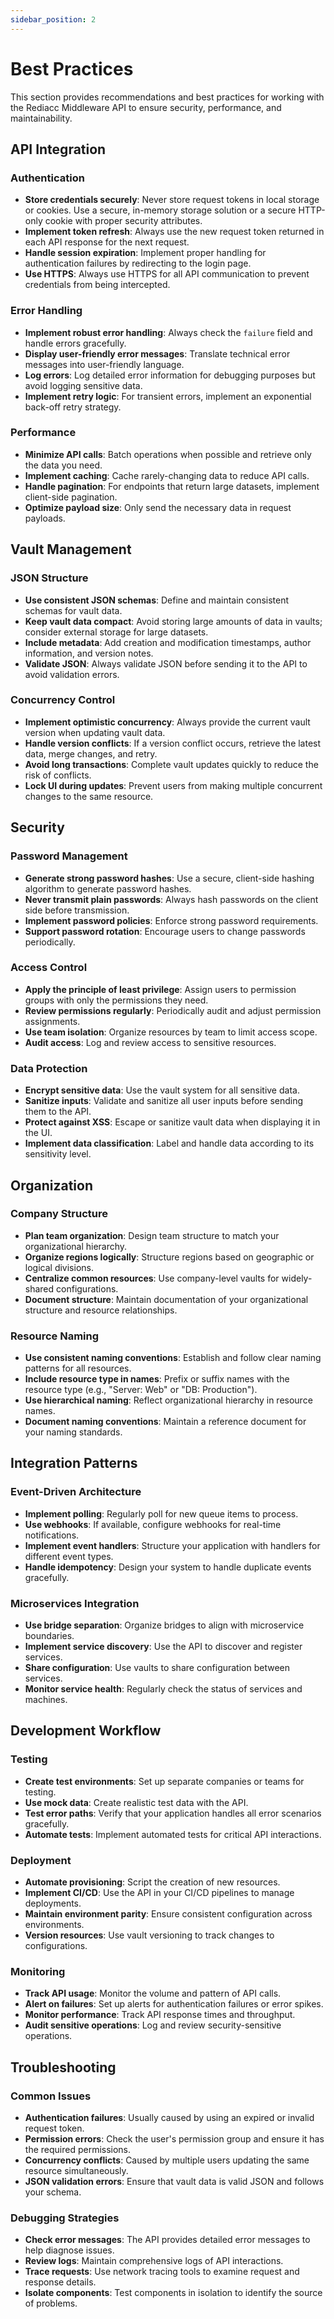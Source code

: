 ```yaml
---
sidebar_position: 2
---
```


# Best Practices

This section provides recommendations and best practices for working with the Rediacc Middleware API to ensure security, performance, and maintainability.

## API Integration

### Authentication

- **Store credentials securely**: Never store request tokens in local storage or cookies. Use a secure, in-memory storage solution or a secure HTTP-only cookie with proper security attributes.
- **Implement token refresh**: Always use the new request token returned in each API response for the next request.
- **Handle session expiration**: Implement proper handling for authentication failures by redirecting to the login page.
- **Use HTTPS**: Always use HTTPS for all API communication to prevent credentials from being intercepted.

### Error Handling

- **Implement robust error handling**: Always check the `failure` field and handle errors gracefully.
- **Display user-friendly error messages**: Translate technical error messages into user-friendly language.
- **Log errors**: Log detailed error information for debugging purposes but avoid logging sensitive data.
- **Implement retry logic**: For transient errors, implement an exponential back-off retry strategy.

### Performance

- **Minimize API calls**: Batch operations when possible and retrieve only the data you need.
- **Implement caching**: Cache rarely-changing data to reduce API calls.
- **Handle pagination**: For endpoints that return large datasets, implement client-side pagination.
- **Optimize payload size**: Only send the necessary data in request payloads.

## Vault Management

### JSON Structure

- **Use consistent JSON schemas**: Define and maintain consistent schemas for vault data.
- **Keep vault data compact**: Avoid storing large amounts of data in vaults; consider external storage for large datasets.
- **Include metadata**: Add creation and modification timestamps, author information, and version notes.
- **Validate JSON**: Always validate JSON before sending it to the API to avoid validation errors.

### Concurrency Control

- **Implement optimistic concurrency**: Always provide the current vault version when updating vault data.
- **Handle version conflicts**: If a version conflict occurs, retrieve the latest data, merge changes, and retry.
- **Avoid long transactions**: Complete vault updates quickly to reduce the risk of conflicts.
- **Lock UI during updates**: Prevent users from making multiple concurrent changes to the same resource.

## Security

### Password Management

- **Generate strong password hashes**: Use a secure, client-side hashing algorithm to generate password hashes.
- **Never transmit plain passwords**: Always hash passwords on the client side before transmission.
- **Implement password policies**: Enforce strong password requirements.
- **Support password rotation**: Encourage users to change passwords periodically.

### Access Control

- **Apply the principle of least privilege**: Assign users to permission groups with only the permissions they need.
- **Review permissions regularly**: Periodically audit and adjust permission assignments.
- **Use team isolation**: Organize resources by team to limit access scope.
- **Audit access**: Log and review access to sensitive resources.

### Data Protection

- **Encrypt sensitive data**: Use the vault system for all sensitive data.
- **Sanitize inputs**: Validate and sanitize all user inputs before sending them to the API.
- **Protect against XSS**: Escape or sanitize vault data when displaying it in the UI.
- **Implement data classification**: Label and handle data according to its sensitivity level.

## Organization

### Company Structure

- **Plan team organization**: Design team structure to match your organizational hierarchy.
- **Organize regions logically**: Structure regions based on geographic or logical divisions.
- **Centralize common resources**: Use company-level vaults for widely-shared configurations.
- **Document structure**: Maintain documentation of your organizational structure and resource relationships.

### Resource Naming

- **Use consistent naming conventions**: Establish and follow clear naming patterns for all resources.
- **Include resource type in names**: Prefix or suffix names with the resource type (e.g., "Server: Web" or "DB: Production").
- **Use hierarchical naming**: Reflect organizational hierarchy in resource names.
- **Document naming conventions**: Maintain a reference document for your naming standards.

## Integration Patterns

### Event-Driven Architecture

- **Implement polling**: Regularly poll for new queue items to process.
- **Use webhooks**: If available, configure webhooks for real-time notifications.
- **Implement event handlers**: Structure your application with handlers for different event types.
- **Handle idempotency**: Design your system to handle duplicate events gracefully.

### Microservices Integration

- **Use bridge separation**: Organize bridges to align with microservice boundaries.
- **Implement service discovery**: Use the API to discover and register services.
- **Share configuration**: Use vaults to share configuration between services.
- **Monitor service health**: Regularly check the status of services and machines.

## Development Workflow

### Testing

- **Create test environments**: Set up separate companies or teams for testing.
- **Use mock data**: Create realistic test data with the API.
- **Test error paths**: Verify that your application handles all error scenarios gracefully.
- **Automate tests**: Implement automated tests for critical API interactions.

### Deployment

- **Automate provisioning**: Script the creation of new resources.
- **Implement CI/CD**: Use the API in your CI/CD pipelines to manage deployments.
- **Maintain environment parity**: Ensure consistent configuration across environments.
- **Version resources**: Use vault versioning to track changes to configurations.

### Monitoring

- **Track API usage**: Monitor the volume and pattern of API calls.
- **Alert on failures**: Set up alerts for authentication failures or error spikes.
- **Monitor performance**: Track API response times and throughput.
- **Audit sensitive operations**: Log and review security-sensitive operations.

## Troubleshooting

### Common Issues

- **Authentication failures**: Usually caused by using an expired or invalid request token.
- **Permission errors**: Check the user's permission group and ensure it has the required permissions.
- **Concurrency conflicts**: Caused by multiple users updating the same resource simultaneously.
- **JSON validation errors**: Ensure that vault data is valid JSON and follows your schema.

### Debugging Strategies

- **Check error messages**: The API provides detailed error messages to help diagnose issues.
- **Review logs**: Maintain comprehensive logs of API interactions.
- **Trace requests**: Use network tracing tools to examine request and response details.
- **Isolate components**: Test components in isolation to identify the source of problems.
